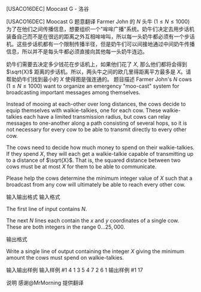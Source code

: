 



[USACO16DEC] Moocast G - 洛谷














[USACO16DEC] Moocast G
题意翻译
Farmer John 的 $N$ 头牛 ($1 \leq N \leq 1000$) 为了在他们之间传播信息，想要组织一个"哞哞广播"系统。奶牛们决定去用步话机装备自己而不是在很远的距离之外互相哞哞叫，所以每一头奶牛都必须有一个步话机。这些步话机都有一个限制传播半径，但是奶牛们可以间接地通过中间奶牛传播信息，所以并不是每头牛都必须直接向其他每一头奶牛连边。

奶牛们需要去决定多少钱花在步话机上，如果他们花了 $X$, 那么他们都将会得到 $\sqrt{X}$ 距离的步话机。所以，两头牛之间的欧几里得距离平方最多是 $X$。请帮助奶牛们找到最小的 $X$ 使得图是强连通的。
题目描述
Farmer John's $N$ cows ($1 \leq N \leq 1000$) want to organize an emergency "moo-cast" system for broadcasting important messages among themselves.

Instead of mooing at each-other over long distances, the cows decide to equip themselves with walkie-talkies, one for each cow. These walkie-talkies each have a limited transmission radius, but cows can relay messages to one-another along a path consisting of several hops, so it is not necessary for every cow to be able to transmit directly to every other cow.

The cows need to decide how much money to spend on their walkie-talkies. If they spend $X$, they will each get a walkie-talkie capable of transmitting up to a distance of $\sqrt{X}$. That is, the squared distance between two cows must be at most $X$ for them to be able to communicate.

Please help the cows determine the minimum integer value of $X$ such that a broadcast from any cow will ultimately be able to reach every other cow.

输入输出格式
输入格式

The first line of input contains $N$.

The next $N$ lines each contain the $x$ and $y$ coordinates of a single cow. These are both integers in the range $0 \ldots 25,000$.

输出格式

Write a single line of output containing the integer $X$ giving the minimum amount the cows must spend on walkie-talkies.

输入输出样例
输入样例 #1
4
1 3
5 4
7 2
6 1
输出样例 #1
17

说明
感谢@MrMorning 提供翻译







